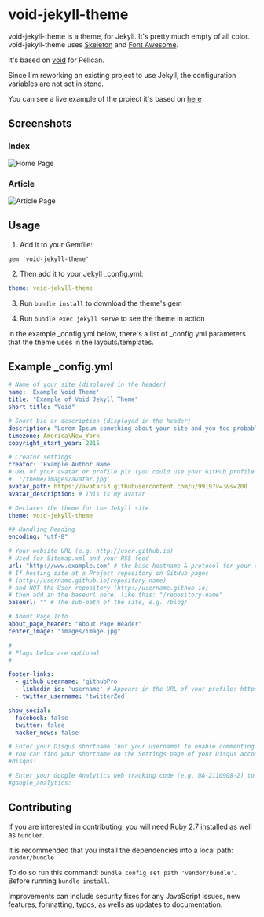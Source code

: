 # void-jekyll-theme

void-jekyll-theme is a theme, for Jekyll. It's pretty much empty of all color. 
void-jekyll-theme uses [Skeleton](http://www.getskeleton.com)
and [Font Awesome](http://fontawesome.com).

It's based on [void](http://github.com/gjreda/void) for Pelican.

Since I'm reworking an existing project to use Jekyll, the configuration variables are not set in stone.

You can see a live example of the project it's based on [here](http://www.gregreda.com)

Screenshots
-----------
### Index
![Home Page](/examples/index.png)

### Article
![Article Page](/examples/article.png)

## Usage
1. Add it to your Gemfile:

```
gem 'void-jekyll-theme'
```

2. Then add it to your Jekyll _config.yml:

```yaml
theme: void-jekyll-theme
```

3. Run `bundle install` to download the theme's gem

4. Run `bundle exec jekyll serve` to see the theme in action

In the example _config.yml below, there's a list of _config.yml parameters that the theme uses in the layouts/templates.

Example _config.yml
----------------------
```yaml
# Name of your site (displayed in the header)
name: 'Example Void Theme'
title: "Example of Void Jekyll Theme"
short_title: "Void"

# Short bio or description (displayed in the header)
description: "Lorem Ipsum something about your site and you too probably."
timezone: America\New_York
copyright_start_year: 2015

# Creator settings
creator: 'Example Author Name'
# URL of your avatar or profile pic (you could use your GitHub profile pic)
#  '/theme/images/avatar.jpg'
avatar_path: https://avatars3.githubusercontent.com/u/9919?v=3&s=200
avatar_description: # This is my avatar

# Declares the theme for the Jekyll site
theme: void-jekyll-theme

## Handling Reading
encoding: "utf-8"

# Your website URL (e.g. http://user.github.io)
# Used for Sitemap.xml and your RSS feed
url: "http://www.example.com" # the base hostname & protocol for your site
# If hosting site at a Project repository on GitHub pages
# (http://username.github.io/repository-name)
# and NOT the User repository (http://username.github.io)
# then add in the baseurl here, like this: "/repository-name"
baseurl: "" # The sub-path of the site, e.g. /blog/

# About Page Info
about_page_header: "About Page Header"
center_image: "images/image.jpg"

#
# Flags below are optional
#

footer-links:
  - github_username: 'githubPro'
  - linkedin_id: 'username' # Appears in the URL of your profile: https://linkedin.com/in/username
  - twitter_username: 'twitterZed'

show_social:
  facebook: false
  twitter: false
  hacker_news: false

# Enter your Disqus shortname (not your username) to enable commenting on posts
# You can find your shortname on the Settings page of your Disqus account
#disqus:

# Enter your Google Analytics web tracking code (e.g. UA-2110908-2) to activate tracking
#google_analytics:

```

## Contributing
If you are interested in contributing, you will need Ruby 2.7 installed as well as `bundler`.

It is recommended that you install the dependencies into a local path: `vendor/bundle`

To do so run this command: ```bundle config set path 'vendor/bundle'```. Before running `bundle install`.

Improvements can include security fixes for any JavaScript issues, new features, formatting, typos, as wells as updates to documentation.